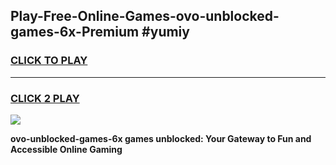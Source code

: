 
## Play-Free-Online-Games-ovo-unblocked-games-6x-Premium #yumiy
<h3>
<a href="https://premium.freeplayer.one?title=ovo-unblocked-games-6x&ref=8M">CLICK TO PLAY</a></h3>
<hr>

<h3>
<a href="https://premium.freeplayer.one?title=ovo-unblocked-games-6x&ref=8M">CLICK 2 PLAY</a>
  
</h3>

<a href="https://premium.freeplayer.one?title=ovo-unblocked-games-6x&ref=8M"><img src="https://clearcache.store/games.png"></a>


**ovo-unblocked-games-6x games unblocked: Your Gateway to Fun and Accessible Online Gaming**
